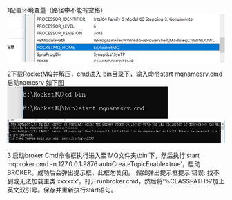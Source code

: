 1配置环境变量（路径中不能有空格）
 ![image1](image/1.png)

2下载RocketMQ并解压，cmd进入 bin目录下，输入命令start mqnamesrv.cmd 
启动namesrv 如下图
  ![image2](image/2.png)
  ![image3](image/3.png)
 
3 启动broker
Cmd命令框执行进入至‘MQ文件夹\bin’下，然后执行‘start mqbroker.cmd -n 127.0.0.1:9876 autoCreateTopicEnable=true’，启动BROKER。成功后会弹出提示框，此框勿关闭。
假如弹出提示框提示‘错误: 找不到或无法加载主类 xxxxxx’。打开runbroker.cmd，然后将‘%CLASSPATH%’加上英文双引号。保存并重新执行start语句。
